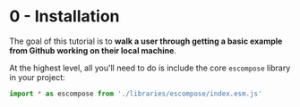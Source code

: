 # 0 - Installation
The goal of this tutorial is to **walk a user through getting a basic example from Github working on their local machine**.

At the highest level, all you'll need to do is include the core `escompose` library in your project:

```js
import * as escompose from './libraries/escompose/index.esm.js'
```